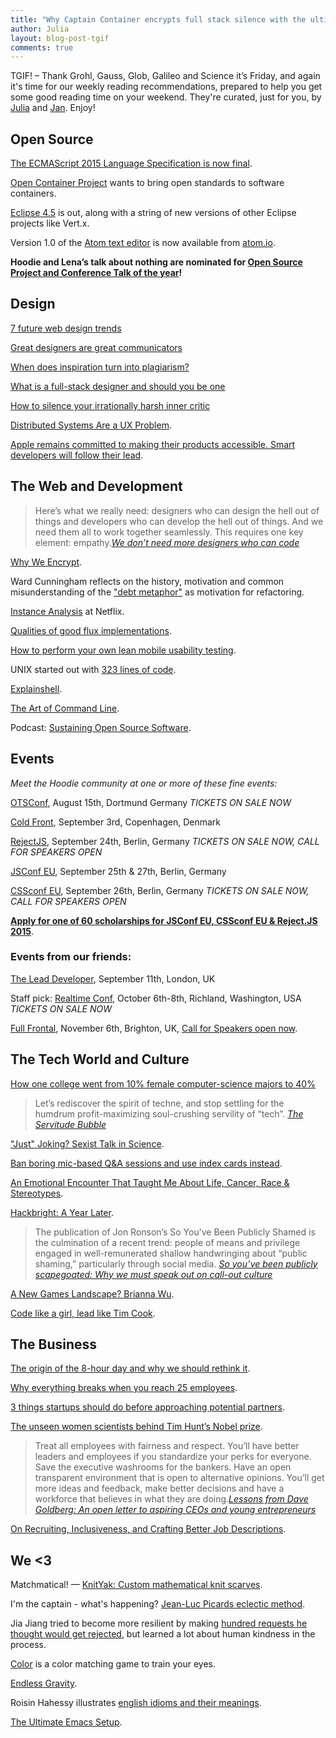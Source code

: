 ```yaml
---
title: "Why Captain Container encrypts full stack silence with the ultimate Emacs setup : TGIF! (70)"
author: Julia
layout: blog-post-tgif
comments: true
---
```



TGIF! – Thank Grohl, Gauss, Glob, Galileo and Science it’s Friday, and again it's time for our weekly reading recommendations, prepared to help you get some good reading time on your weekend. They're curated, just for you, by [Julia](http://twitter.com/juschm) and [Jan](http://twitter.com/janl). Enjoy!

## Open Source

[The ECMAScript 2015 Language Specification is now final](http://www.ecma-international.org/ecma-262/6.0/ "ECMAScript 2015 Language Specification &ndash; ECMA-262 6th Edition").

[Open Container Project](https://www.opencontainers.org/) wants to bring open standards to software containers.

[Eclipse 4.5](https://www.eclipse.org/org/press-release/20150624_mars_release.php) is out, along with a string of new versions of other Eclipse projects like Vert.x.

Version 1.0 of the [Atom text editor](https://github.com/blog/2031-announcing-atom-1-0) is now available from [atom.io](http://atom.io).

**Hoodie and Lena’s talk about nothing are nominated for [Open Source Project and Conference Talk of the year](http://hood.ie/blog/hoodie-nominee-net-awards-2015.html "Hoodie: Nominee as Open Source Project of the Year")!**

## Design

[7 future web design trends](https://medium.com/@jowitaziobro/7-future-web-design-trends-fba93eba6355)

[Great designers are great communicators](http://www.uxbooth.com/articles/great-designers-are-great-communicators/)

[When does inspiration turn into plagiarism?](http://www.creativebloq.com/web-design/when-does-inspiration-turn-plagiarism-61515180)

[What is a full-stack designer and should you be one](http://www.webdesignerdepot.com/2015/06/what-is-a-full-stack-designer-and-should-you-be-one/)

[How to silence your irrationally harsh inner critic](http://99u.com/articles/43277/how-to-silence-your-irrationally-harsh-inner-critic)

[Distributed Systems Are a UX Problem](http://bravenewgeek.com/distributed-systems-are-a-ux-problem/ "Distributed Systems Are a UX Problem").

[Apple remains committed to making their products accessible. Smart developers will follow their lead](http://blog.iconfactory.com/2015/06/a-special-feature/).

## The Web and Development

> Here’s what we really need: designers who can design the hell out of things and developers who can develop the hell out of things. And we need them all to work together seamlessly. This requires one key element: empathy.<cite>[We don’t need more
designers who can code](https://medium.com/re-write/we-dont-need-more-designers-who-can-code-b81483d2a0e6)</cite>

[Why We Encrypt](https://www.schneier.com/blog/archives/2015/06/why_we_encrypt.html).

Ward Cunningham reflects on the history, motivation and common misunderstanding of the ["debt metaphor"](https://www.youtube.com/watch?v=pqeJFYwnkjE) as motivation for refactoring.

[Instance Analysis](http://de.slideshare.net/brendangregg/monitorama-2015-netflix-instance-analysis) at Netflix.

[Qualities of good flux implementations](http://www.smashingmagazine.com/2015/06/22/qualities-of-good-flux-implementations/).

[How to perform your own lean mobile usability testing](http://uxmag.com/articles/how-to-perform-your-own-lean-mobile-usability-testing).

UNIX started out with [323 lines of code](https://github.com/dspinellis/unix-history-repo/commit/1d7af2e93d1404c98a4a42e5e3a9718fbc5eeb8d).

[Explainshell](http://explainshell.com "explainshell.com - match command-line arguments to their help text").

[The Art of Command Line](https://github.com/jlevy/the-art-of-command-line).

Podcast: [Sustaining Open Source Software](https://changelog.com/159/).


## Events

*Meet the Hoodie community at one or more of these fine events:*

[OTSConf](https://otsconf.com), August 15th, Dortmund Germany *TICKETS ON SALE NOW*

[Cold Front](https://coldfrontconf.com), September 3rd, Copenhagen, Denmark

[RejectJS](http://rejectjs.org), September 24th, Berlin, Germany *TICKETS ON SALE NOW, CALL FOR SPEAKERS OPEN*

[JSConf EU](http://2015.jsconf.eu/call-for-speakers/), September 25th & 27th, Berlin, Germany

[CSSconf EU](http://http://2015.cssconf.eu), September 26th, Berlin, Germany *TICKETS ON SALE NOW, CALL FOR SPEAKERS OPEN*

[**Apply for one of 60 scholarships for JSConf EU, CSSconf EU & Reject.JS 2015**]( http://2015.jsconf.eu/news/2015/06/22/scholarships/).

### Events from our friends:

[The Lead Developer](http://theleaddeveloper.com "The Lead Developer Conference"), September 11th, London, UK

Staff pick: [Realtime Conf](http://realtimeconf.com), October 6th-8th, Richland, Washington, USA *TICKETS ON SALE NOW*

[Full Frontal](http://2015.ffconf.org "ffconf 2015"), November 6th, Brighton, UK, [Call for Speakers open now](https://remysharp.com/2015/05/25/call-for-proposals-at-ffconf-2015).

## The Tech World and Culture

[How one college went from 10% female computer-science majors to 40%](http://qz.com/192071/how-one-college-went-from-10-female-computer-science-majors-to-40/)

> Let’s rediscover the spirit of techne, and stop settling for the humdrum profit-maximizing soul-crushing servility of “tech”. <cite>[The Servitude Bubble](https://medium.com/bad-words/the-servitude-bubble-c9e998c437c6)</cite>

["Just" Joking? Sexist Talk in Science](http://blogs.plos.org/absolutely-maybe/2015/06/22/just-joking-sexist-talk-in-science/).

[Ban boring mic-based Q&A sessions and use index cards instead](http://blog.valerieaurora.org/2015/06/23/ban-boring-mike-based-qa-sessions-and-use-index-cards-instead/).

[An Emotional Encounter That Taught Me About Life, Cancer, Race & Stereotypes](https://medium.com/@uxnoah/an-emotional-encounter-that-taught-me-about-life-cancer-race-stereotypes-abe737d86caa).

[Hackbright: A Year Later](http://abigailyoung.com/2015/06/11/hackbright-a-year-later/ "Hackbright: A Year Later (Pt. I)").

> The publication of Jon Ronson’s So You’ve Been Publicly Shamed is the culmination of a recent trend: people of means and privilege engaged in well-remunerated shallow handwringing about “public shaming,” particularly through social media. <cite>[So you’ve been publicly scapegoated: Why we must speak out on call-out culture](http://feministing.com/2015/04/16/so-youve-been-publicly-scapegoated-why-we-must-speak-out-on-call-out-culture/#.VTgBp3Jbptc.twitter)</cite>

[A New Games Landscape? Brianna Wu](https://www.youtube.com/watch?v=Cug-6BKPLwA).

[Code like a girl, lead like Tim Cook](http://www.loopinsight.com/2015/06/19/code-like-a-girl-lead-like-tim-cook/ "Code like a girl, lead like Tim Cook").

## The Business

[The origin of the 8-hour day and why we should rethink  it](https://blog.bufferapp.com/optimal-work-time-how-long-should-we-work-every-day-the-science-of-mental-strength).

[Why everything breaks when you reach 25 employees](https://getlighthouse.com/blog/company-growth-everything-breaks-25-employees/).

[3 things startups should do before approaching potential partners](http://venturebeat.com/2015/06/21/3-things-startups-should-do-before-approaching-potential-partners/).

[The unseen women scientists behind Tim Hunt’s Nobel prize](http://www.theguardian.com/science/blog/2015/jun/12/the-unseen-women-scientists-behind-tim-hunts-nobel-prize "The unseen women scientists behind Tim Hunt’s Nobel prize").

> Treat all employees with fairness and respect. You’ll have better leaders and employees if you standardize your perks for everyone. Save the executive washrooms for the bankers. Have an open transparent environment that is open to alternative opinions. You’ll get more ideas and feedback, make better decisions and have a workforce that believes in what they are doing.<cite>[Lessons from Dave Goldberg: An open letter to aspiring CEOs and young entrepreneurs](http://techcrunch.com/2015/06/19/lessons-from-dave-goldberg-an-open-letter-to-aspiring-ceos-and-young-entrepreneurs/)</cite>

[On Recruiting, Inclusiveness, and Crafting Better Job Descriptions](https://blog.safaribooksonline.com/2015/06/08/on-recruiting-inclusiveness-and-crafting-better-job-descriptions/).

## We <3

Matchmatical! — [KnitYak: Custom mathematical knit scarves](https://www.kickstarter.com/projects/fbz/knityak-custom-mathematical-knit-scarves).

I'm the captain - what's happening? [Jean-Luc Picards eclectic method](https://www.youtube.com/watch?v=fF8WJ6_b-qE).

Jia Jiang tried to become more resilient by making [hundred requests he thought would get rejected](http://fearbuster.com/100-days-of-rejection-therapy/), but learned a lot about human kindness in the process.

[Color](http://color.method.ac/?goal=0_39a5f7b2d8-ed1640107d-144932789) is a color matching game to train your eyes.

[Endless Gravity](https://player.vimeo.com/video/128807157).

Roisin Hahessy illustrates [english idioms and their meanings](http://www.rosha.ie/339249/7000444/personal/english-idioms-and-their-meanings).

[The Ultimate Emacs Setup](https://twitter.com/ieure/status/614130731770617856).
